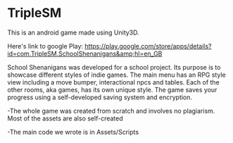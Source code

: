 # TripleSM
This is an android game made using Unity3D.  

Here's link to google Play: https://play.google.com/store/apps/details?id=com.TripleSM.SchoolShenanigans&amp;hl=en_GB

School Shenanigans was developed for a school project. Its purpose is to showcase different styles of indie games. The main menu has an RPG style view including a move bumper, interactional npcs and tables. Each of the other rooms, aka games, has its own unique style. The game saves your progress using a self-developed saving system and encryption.  

-The whole game was created from scratch and involves no plagiarism. Most of the assets are also self-created  

-The main code we wrote is in Assets/Scripts
